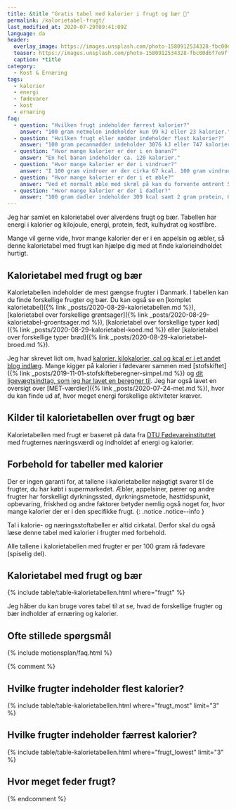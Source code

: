 ```yaml
---
title: &title "Gratis tabel med kalorier i frugt og bær 🥭"
permalink: /kalorietabel-frugt/
last_modified_at: 2020-07-29T09:41:09Z
language: da
header:
  overlay_image: https://images.unsplash.com/photo-1580912534328-fbc00d6f7e9f?ixlib=rb-1.2.1&ixid=eyJhcHBfaWQiOjEyMDd9&auto=format&fit=crop&h=630&w=1200&q=60
  teaser: https://images.unsplash.com/photo-1580912534328-fbc00d6f7e9f?ixlib=rb-1.2.1&ixid=eyJhcHBfaWQiOjEyMDd9&auto=format&fit=crop&h=300&w=400&q=10
  caption: *title
category:
  - Kost & Ernæring
tags:
  - kalorier
  - energi
  - fødevarer
  - kost
  - ernæring
faq:
  - question: "Hvilken frugt indeholder færrest kalorier?"
    answer: "100 gram netmelon indeholder kun 99 kJ eller 23 kalorier."
  - question: "Hvilken frugt eller nødder indeholder flest kalorier?"
    answer: "100 gram pecannødder indeholder 3076 kJ eller 747 kalorier. Nødder er noget mere energitætte end frugter."
  - question: "Hvor mange kalorier er der i en banan?"
    answer: "En hel banan indeholder ca. 120 kalorier."
  - question: "Hvor mange kalorier er der i vindruer?"
    answer: "I 100 gram vindruer er der cirka 67 kcal. 100 gram vindruer indeholder 0,6 gram protein, 0 gram fedt, 15,7 gram kulhydrat og 0,9 gram kostfibre. Energifordeling for vindruer: 93,7 E% kulhydrat, 3,6 E% protein, 2,7 E% kostfiber, 0,0 E% fedt."
  - question: "Hvor mange kalorier er der i et æble?"
    answer: "Ved et normalt æble med skræl på kan du forvente omtrent 50-80 kalorier. Ved et af de helt store æbler får du op til 120 kalorier."
  - question: "Hvor mange kalorier er der i dadler?"
    answer: "100 gram dadler indeholder 309 kcal samt 2 gram protein, 0,5 gram fedt, 71,2 gram kulhydrat og 6,4 gram kostfibre."
---
```


Jeg har samlet en kalorietabel over alverdens frugt og bær. Tabellen har energi i kalorier og kilojoule, energi, protein, fedt, kulhydrat og kostfibre.

Mange vil gerne vide, hvor mange kalorier der er i en appelsin og æbler, så denne kalorietabel med frugt kan hjælpe dig med at finde kalorieindholdet hurtigt.

## Kalorietabel med frugt og bær

Kalorietabellen indeholder de mest gængse frugter i Danmark. I tabellen kan du finde forskellige frugter og bær. Du kan også se en [komplet kalorietabel]({% link _posts/2020-08-29-kalorietabellen.md %}), [kalorietabel over forskellige grøntsager]({% link _posts/2020-08-29-kalorietabel-groentsager.md %}), [kalorietabel over forskellige typer kød]({% link _posts/2020-08-29-kalorietabel-koed.md %}) eller [kalorietabel over forskellige typer brød]({% link _posts/2020-08-29-kalorietabel-broed.md %}).

Jeg har skrevet lidt om, hvad [kalorier, kilokalorier, cal og kcal er i et andet blog indlæg](/hvad-er-kalorier/). Mange kigger på kalorier i fødevarer sammen med [stofskiftet]({% link _posts/2019-11-01-stofskifteberegner-simpel.md %}) og [dit ligevægtsindtag, som jeg har lavet en beregner til](/ligevaegtsindtag-beregner/). Jeg har også lavet en oversigt over [MET-værdier]({% link _posts/2020-07-24-met.md %}), hvor du kan finde ud af, hvor meget energi forskellige aktiviteter kræver.

## Kilder til kalorietabellen over frugt og bær

Kalorietabellen med frugt er baseret på data fra [DTU Fødevareinstituttet](https://frida.fooddata.dk) med frugternes næringsværdi og indholdet af energi og kalorier.

## Forbehold for tabeller med kalorier

Der er ingen garanti for, at tallene i kalorietabeller nøjagtigt svarer til de frugter, du har købt i supermarkedet. Æbler, appelsiner, pærer og andre frugter har forskelligt dyrkningssted, dyrkningsmetode, høsttidspunkt, opbevaring, friskhed og andre faktorer betyder nemlig også noget for, hvor mange kalorier der er i den specifikke frugt.
{: .notice .notice--info }

Tal i kalorie- og næringsstoftabeller er altid cirkatal. Derfor skal du også læse denne tabel med kalorier i frugter med forbehold. 

Alle tallene i kalorietabellen med frugter er per 100 gram rå fødevare (spiselig del).

## Kalorietabel med frugt og bær

{% include table/table-kalorietabellen.html where="frugt" %}

Jeg håber du kan bruge vores tabel til at se, hvad de forskellige frugter og bær indholder af ernæring og kalorier.

## Ofte stillede spørgsmål

{% include motionsplan/faq.html %}

{% comment %}
## Hvilke frugter indeholder flest kalorier?

{% include table/table-kalorietabellen.html where="frugt_most" limit="3" %}

## Hvilke frugter indeholder færrest kalorier?

{% include table/table-kalorietabellen.html where="frugt_lowest" limit="3" %}

## Hvor meget feder frugt?
{% endcomment %}
